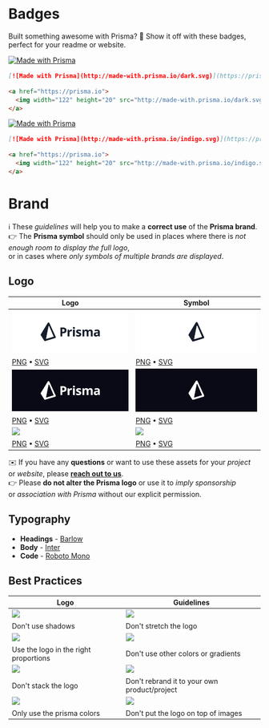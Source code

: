 # Badges

Built something awesome with Prisma? 🌟 Show it off with these badges, perfect for your readme or website.

[![Made with Prisma](http://made-with.prisma.io/dark.svg)](https://prisma.io)

``` md
[![Made with Prisma](http://made-with.prisma.io/dark.svg)](https://prisma.io)
```

``` html
<a href="https://prisma.io">
  <img width="122" height="20" src="http://made-with.prisma.io/dark.svg" alt="Made with Prisma" />
</a>
```

[![Made with Prisma](http://made-with.prisma.io/indigo.svg)](https://prisma.io)

``` md
[![Made with Prisma](http://made-with.prisma.io/indigo.svg)](https://prisma.io)
```

``` html
<a href="https://prisma.io">
  <img width="122" height="20" src="http://made-with.prisma.io/indigo.svg" alt="Made with Prisma" />
</a>
```

# Brand

ℹ️ These *guidelines* will help you to make a **correct use** of the **Prisma brand**.<br>
👉 The **Prisma symbol** should only be used in places where there is *not enough room to display the full logo*,<br> 
or in cases where *only symbols of multiple brands are displayed*.

## Logo

| Logo | Symbol |
|-|-|
| ![](https://github.com/prisma/presskit/raw/main/Assets/Preview-Prisma-DarkLogo.png) | ![](https://github.com/prisma/presskit/raw/main/Assets/Preview-Prisma-DarkSymbol.png) |
| [PNG](https://github.com/prisma/presskit/raw/main/Assets/Prisma-DarkLogo.png) • [SVG](https://github.com/prisma/presskit/raw/main/Assets/Prisma-DarkLogo.svg) | [PNG](https://github.com/prisma/presskit/raw/main/Assets/Prisma-DarkSymbol.png) • [SVG](https://github.com/prisma/presskit/raw/main/Assets/Prisma-DarkSymbol.svg) |
| ![](https://github.com/prisma/presskit/raw/main/Assets/Preview-Prisma-LightLogo.png) | ![](https://github.com/prisma/presskit/raw/main/Assets/Preview-Prisma-LightSymbol.png) |
| [PNG](https://github.com/prisma/presskit/raw/main/Assets/Prisma-LightLogo.png) • [SVG](https://github.com/prisma/presskit/raw/main/Assets/Prisma-LightLogo.svg) | [PNG](https://github.com/prisma/presskit/raw/main/Assets/Prisma-LightSymbol.png) • [SVG](https://github.com/prisma/presskit/raw/main/Assets/Prisma-LightSymbol.svg) |
| ![](https://github.com/prisma/presskit/raw/main/Assets/Preview-Prisma-IndigoLogo.png) | ![](https://github.com/prisma/presskit/raw/main/Assets/Preview-Prisma-IndigoSymbol.png) |
| [PNG](https://github.com/prisma/presskit/raw/main/Assets/Prisma-IndigoLogo.png) • [SVG](https://github.com/prisma/presskit/raw/main/Assets/Prisma-IndigoLogo.svg) | [PNG](https://github.com/prisma/presskit/raw/main/Assets/Prisma-IndigoSymbol.png) • [SVG](https://github.com/prisma/presskit/raw/main/Assets/Prisma-IndigoSymbol.svg) |

✉️ If you have any **questions** or want to use these assets for your *project* or *website*, please [**reach out to us**](hello@prisma.io).<br>
👉 Please **do not alter the Prisma logo** or use it to *imply sponsorship* or *association with Prisma* without our explicit permission.<br>

## Typography

- **Headings** - [Barlow](https://fonts.google.com/specimen/Barlow)
- **Body** - [Inter](https://fonts.google.com/specimen/Inter)
- **Code** - [Roboto Mono](https://fonts.google.com/specimen/Roboto+Mono)

## Best Practices

| Logo | Guidelines |
|-|-|
| ![](https://user-images.githubusercontent.com/35201107/216070632-66e06f99-da38-4821-83df-317794a625c6.png) | ![](https://user-images.githubusercontent.com/35201107/216070633-93973b33-b8fa-4494-ac96-14ae4a53c0cc.png) |
| Don't use shadows | Don't stretch the logo |
| ![](https://user-images.githubusercontent.com/35201107/216070629-c365405d-8758-4e40-8789-efca59e5f5bd.png) | ![](https://user-images.githubusercontent.com/35201107/216070630-01100f3c-2154-4b57-bed3-2ac16ec35343.png) |
| Use the logo in the right proportions | Don't use other colors or gradients |
| ![](https://user-images.githubusercontent.com/35201107/216315464-f5b015f4-29f2-40f7-88a1-5f7021fdf7f1.png) | ![](https://user-images.githubusercontent.com/35201107/216315465-f6de0b61-645c-4db5-9bae-a07e48e523c9.png) |
| Don't stack the logo | Don't rebrand it to your own product/project |
| ![](https://user-images.githubusercontent.com/35201107/216070634-c336c936-29c8-49d7-ae6f-1f2015c6aab2.png) | ![](https://user-images.githubusercontent.com/35201107/216070631-9c78b382-e0f7-4cca-b772-1928b5fb3093.png) |
| Only use the prisma colors | Don't put the logo on top of images |
